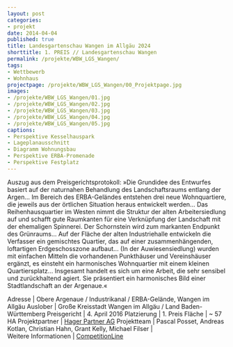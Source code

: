 ```yaml
---
layout: post
categories:
- projekt
date: 2014-04-04
published: true
title: Landesgartenschau Wangen im Allgäu 2024
shorttitle: 1. PREIS // Landesgartenschau Wangen
permalink: /projekte/WBW_LGS_Wangen/
tags: 
- Wettbewerb
- Wohnhaus
projectpage: /projekte/WBW_LGS_Wangen/00_Projektpage.jpg
images:
- /projekte/WBW_LGS_Wangen/01.jpg
- /projekte/WBW_LGS_Wangen/02.jpg
- /projekte/WBW_LGS_Wangen/03.jpg
- /projekte/WBW_LGS_Wangen/04.jpg
- /projekte/WBW_LGS_Wangen/05.jpg
captions:
- Perspektive Kesselhauspark
- Lageplanausschnitt
- Diagramm Wohnungsbau
- Perspektive ERBA-Promenade
- Perspektive Festplatz
---
```

Auszug aus dem Preisgerichtsprotokoll: »Die Grundidee des Entwurfes basiert auf der naturnahen Behandlung des Landschaftsraums entlang der Argen... Im Bereich des ERBA-Geländes entstehen drei neue Wohnquartiere, die jeweils aus der örtlichen Situation heraus entwickelt werden... Das Reihenhausquartier im Westen nimmt die Struktur der alten Arbeitersiedlung auf und schafft gute Raumkanten für eine Verknüpfung der Landschaft mit der ehemaligen Spinnerei. Der Schornstein wird zum markanten Endpunkt des Grünraums... Auf der Fläche der alten Industriehalle entwickeln die Verfasser ein gemischtes Quartier, das auf einer zusammenhängenden, loftartigen Erdgeschosszone aufbaut... (In der Auwiesensiedlung) wurden mit einfachen Mitteln die vorhandenen Punkthäuser und Vereinshäuser ergänzt, es einsteht ein harmonisches Wohnquartier mit einem kleinen Quartiersplatz... Insgesamt handelt es sich um eine Arbeit, die sehr sensibel und zurückhaltend agiert. Sie präsentiert ein harmonisches Bild einer Stadtlandschaft an der Argenaue.«

Adresse					|	Obere Argenaue / Industrikanal / ERBA-Gelände, Wangen im Allgäu
Auslober				|	Große Kreisstadt Wangen im Allgäu / Land Baden-Württemberg
Preisgericht        	|	4. April 2016
Platzierung				|	1. Preis
Fläche					|	~ 57 HA
Projektpartner      	|	[Hager Partner AG](http://www.hager-ag.ch) 
Projektteam				|	Pascal Posset, Andreas Kotlan, Christian Hahn, Grant Kelly, Michael Filser
                            |    
Weitere Informationen       |   [CompetitionLine](https://www.competitionline.com/de/ergebnisse/149802)
